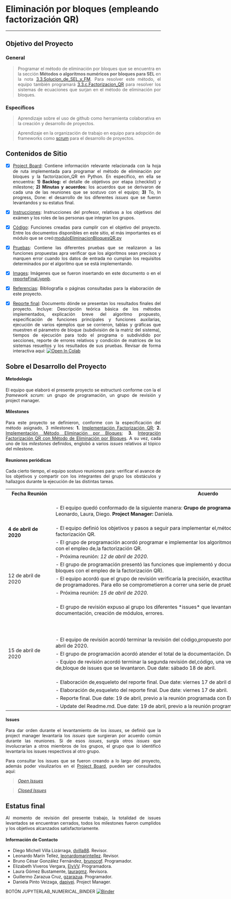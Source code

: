  # Eliminación por bloques (empleando factorización QR)

***
<div align="justify">

## Objetivo del Proyecto

### General

> Programar el método de eliminación por bloques que se encuentra en la sección **Métodos o algoritmos numéricos por bloques para SEL** en la nota [3.3.Solucion_de_SEL_y_FM](https://github.com/ITAM-DS/analisis-numerico-computo-cientifico/blob/master/temas/III.computo_matricial/3.3.Solucion_de_SEL_y_FM.ipynb). Para resolver este método, el equipo también programará  [3.3.c.Factorizacion_QR](https://github.com/ITAM-DS/analisis-numerico-computo-cientifico/blob/master/temas/III.computo_matricial/3.3.c.Factorizacion_QR.ipynb) para resolver los sistemas de ecuaciones que surjan en el método de eliminación por bloques.

### Específicos


>Aprendizaje sobre el uso de github como herramienta colaborativa en la creación y desarrollo de proyectos.

>Aprendizaje en la organización de trabajo en equipo para adopción de frameworks como [scrum](https://www.youtube.com/watch?v=b02ZkndLk1Y&feature=emb_logo) para el desarrollo de proyectos.

## Contenidos de Sitio

- [X] [Project Board](https://github.com/mno-2020-gh-classroom/ex-modulo-3-comp-matricial-qr-dapivei/projects/1): Contiene información relevante relacionada con la hoja de ruta implementada para programar el método de eliminación por bloques y la factorizacion_QR en Python. En específico, en ella se encuentra: **1) Backlog:**  el detalle de objetivos por etapa (checklist) y milestone; **2) Minutas y acuerdos:** los acuerdos que se derivaron de cada una de las reuniones que se sostuvo con el equipo; **3)** To, In progress, Done: el desarrollo de los diferentes *issues* que se fueron levantandos y su estatus final.


- [X] [Instrucciones](https://github.com/mno-2020-gh-classroom/ex-modulo-3-comp-matricial-qr-dapivei/blob/master/instrucciones.md): Instrucciones del profesor, relativas a los objetivos del exámen y los roles de las personas que integran los grupos.

- [X] [Código](https://github.com/mno-2020-gh-classroom/ex-modulo-3-comp-matricial-qr-dapivei/tree/master/Codigo): Funciones creadas para cumplir con el objetivo del proyecto. Entre los documentos disponibles en este sitio, el más importantes es el módulo que se creó:[moduloEliminacionBloquesQR.py](https://github.com/mno-2020-gh-classroom/ex-modulo-3-comp-matricial-qr-dapivei/blob/master/Codigo/moduloEliminacionBloquesQR.py)

- [X] [Pruebas](https://github.com/mno-2020-gh-classroom/ex-modulo-3-comp-matricial-qr-dapivei/tree/master/Pruebas): Contiene las diferentes pruebas que se realizaron a las funciones propuestas apra verificar que los algoritmos sean precisos y marquen error cuando los datos de entrada no cumplan los requisitos determinados por el algoritmo que se está implementando.


- [X] [Images](https://github.com/mno-2020-gh-classroom/ex-modulo-3-comp-matricial-qr-dapivei/tree/master/Images): Imágenes que se fueron insertando en este documento o en el [reporteFinal.iypnb](https://github.com/mno-2020-gh-classroom/ex-modulo-3-comp-matricial-qr-dapivei/blob/master/reporteFinal.ipynb).


- [X] [Referencias](https://github.com/mno-2020-gh-classroom/ex-modulo-3-comp-matricial-qr-dapivei/tree/master/Referencias): Bibliografía o páginas consultadas para la elaboración de este proyecto.

- [X] [Reporte final](https://github.com/mno-2020-gh-classroom/ex-modulo-3-comp-matricial-qr-dapivei/blob/master/reporteFinal.ipynb): Documento dónde se presentan los resultados finales del proyecto. Incluye: Descripción teórica básica de los métodos implementados, explicación breve del algoritmo propuesto, especificación de funciones principales y funciones auxilarias, ejecución de varios ejemplos que se corrieron, tablas y gráficas que muestren el párametro de bloque (subdivisión de la matriz del sistema), tiempos de ejecución para todo el programa o subdividido por secciones, reporte de errores relativos y condición de matrices de los sistemas resueltos y los resultados de sus pruebas. Revisar de forma interactiva aquí: [![Open In Colab](https://colab.research.google.com/assets/colab-badge.svg)](https://colab.research.google.com/drive/1hfoEBN0WVZqOKjxOPJt4vOzypP8hoL1-)


## Sobre el Desarrollo del Proyecto


#### Metodología

El equipo que elaboró el presente proyecto se estructuró conforme con la el *framework scrum*: un grupo de programación, un grupo de revisión y project manager.

#### Milestones

Para este proyecto se definieron, conforme con la especificación del método asignado, 3 milestones: **1.** [Implementación Factorización QR](https://github.com/mno-2020-gh-classroom/ex-modulo-3-comp-matricial-qr-dapivei/milestone/1); **2.** [Implementación Método Eliminación por Bloques](https://github.com/mno-2020-gh-classroom/ex-modulo-3-comp-matricial-qr-dapivei/milestone/2); **3.** [Integración Factorización QR con Método de Eliminación por Bloques](https://github.com/mno-2020-gh-classroom/ex-modulo-3-comp-matricial-qr-dapivei/milestone/3). A su vez, cada uno de los *milestones* definidos, englobó a varios *issues* relativos al tópico del milestone.

#### Reuniones periódicas

Cada cierto tiempo, el equipo sostuvo reuniones para: verificar el avance de los objetivos y compartir con los integrantes del grupo los obstáculos y hallazgos durante la ejecución de las distintas tareas.

<center>

<table class="tg" style="undefined;table-layout: fixed; width: 1160px">
<colgroup>
<col style="width: 154.166667px">
<col style="width: 1006.166667px">
</colgroup>
  <tr>
    <th class="tg-a0p1">Fecha Reunión</th>
    <th class="tg-a0p1">Acuerdo</th>
  </tr>
  <tr>
    <td class="tg-60hh" rowspan="4"><br><span style="font-weight:bold">4 de abril de 2020</span></td>
    <td class="tg-lsux"><br>- El equipo quedó conformado de la siguiente manera: <span style="font-weight:bold">Grupo de programación:</span> Bruno, Eli, Guillermo. <span style="font-weight:bold">Grupo de Revisión: </span>Leonardo, Laura, Diego. <span style="font-weight:bold">Project Manager: </span>Daniela.<br><br></td>
  </tr>
  <tr>
    <td class="tg-cwfa">- El equipo definió los objetivos y pasos a seguir para implementar el,método de eliminación por bloques con el empleo de la factorización QR.</td>
  </tr>
  <tr>
    <td class="tg-lsux">- El grupo de programación acordó programar e implementar los algoritmos,necesarios para el método de eliminación por bloques con el empleo de,la factorización QR.</td>
  </tr>
  <tr>
    <td class="tg-cwfa">- Próxima reunión: <span style="font-style:italic">12 de abril de 2020.</span></td>
  </tr>
  <tr>
    <td class="tg-wz24" rowspan="3">12 de abril de 2020<br></td>
    <td class="tg-lsux">- El grupo de programación presentó las funciones que implementó y documentó (necesarias para el método de eliminación de bloques con el empleo de la factorización QR).</td>
  </tr>
  <tr>
    <td class="tg-boy4">- El equipo acordó que el grupo de revisión verificaría la precisión, exactitud y documentación del código presentado por el grupo de programadores. Para ello se comprometieron a correr una serie de pruebas,unitarias. Due date: miercóles 15 de abril.</td>
  </tr>
  <tr>
    <td class="tg-v0dp">- Próxima reunión: <span style="font-style:italic">15 de abril de 2020.</span></td>
  </tr>
  <tr>
    <td class="tg-d6wr" rowspan="8">15 de abril de 2020<br></td>
    <td class="tg-cwfa"><br>- El grupo de revisión expuso al grupo los diferentes *issues* que levantaron en relación con: unit testing, estandarización de la documentación, creación de módulos, errores.<br><br><br><br></td>
  </tr>
  <tr>
    <td class="tg-lsux">- El equipo de revisión acordó terminar la revisión del código,propuesto por el equipo de programadores. Due date:jueves 16 de abril de 2020.<br></td>
  </tr>
  <tr>
    <td class="tg-cwfa">- El grupo de programación acordó atender el total de la documentación. Due date: viernes 17 de abril de 2020.<br></td>
  </tr>
  <tr>
    <td class="tg-lsux">- Equipo de revisión acordó terminar la segunda revisión del,código, una vez que el equipo de programación atienda el primer de,bloque de issues que se levantaron. Due date: sábado 18 de abril.</td>
  </tr>
  <tr>
    <td class="tg-cwfa"><br>- Elaboración de,esqueleto del reporte final. Due date: viernes 17 de abril de 2020.<br></td>
  </tr>
  <tr>
    <td class="tg-lsux">- Elaboración de,esqueleto del reporte final. Due date: viernes 17 de abril.</td>
  </tr>
  <tr>
    <td class="tg-cwfa">- Reporte final. Due date: 19 de abril, previo a la reunión programada con Erick.</td>
  </tr>
  <tr>
    <td class="tg-v0dp">- Update del Readme.md. Due date: 19 de abril, previo a la reunión programada con Erick.</td>
  </tr>
</table>

</center>

#### Issues

Para dar orden durante el levantamiento de los *issues*, se definió que la project manager levantaría los *issues* que surgieran por acuerdo común durante las reuniones. Si de esos *issues*, surgía otros *issues* que involucrarían a otros miembros de los grupos, el grupo que lo identificó levantaría los issues respectivos al otro grupo.

Para consultar los issues que se fueron creando a lo largo del proyecto, además poder visulizarlos en el [Project Board](https://github.com/mno-2020-gh-classroom/ex-modulo-3-comp-matricial-qr-dapivei/projects/1), pueden ser consultados aquí:

> [*Open Issues*](https://github.com/mno-2020-gh-classroom/ex-modulo-3-comp-matricial-qr-dapivei/issues?q=is%3Aopen+is%3Aissue)

> [*Closed Issues*](https://github.com/mno-2020-gh-classroom/ex-modulo-3-comp-matricial-qr-dapivei/issues?q=is%3Aissue+is%3Aclosed)
## Estatus final

Al momento de revisión del presente trabajo, la totalidad de issues levantados se encuentran cerrados, todos los milestones fueron cumplidos y los objetivos alcanzados satisfactoriamente.

#### Información de Contacto

 - Diego Michell Villa Lizárraga, [dvilla88](https://github.com/dvilla88). Revisor.
 - Leonardo Marín Tellez, [leonardomarintellez](https://github.com/leonardomarintellez). Revisor.
 - Bruno César González Fernández, [brunocgf](https://github.com/brunocgf). Programador.
 - Elizabeth Viveros Vergara, [ElyVV](https://github.com/ElyVV). Programadora.
 - Laura Gómez Bustamente, [lauragmz](https://github.com/lauragmz). Revisora.
 - Guillermo Zarazua Cruz, [gzarazua](https://github.com/gzarazua). Programador.
 - Daniela Pinto Veizaga, [dapivei](https://github.com/dapivei). Project Manager.



</div>

BOTÓN JUPYTERLAB_NUMERICAL_BINDER
[![Binder](https://mybinder.org/badge_logo.svg)](https://mybinder.org/v2/gh/gzarazua/repo_publico_mno/rama2?urlpath=lab)
